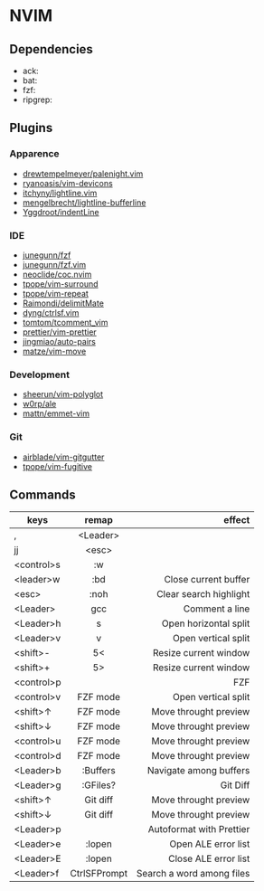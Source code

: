 # NVIM

## Dependencies

- ack: 
- bat: 
- fzf: 
- ripgrep:

## Plugins

### Apparence 

- [ drewtempelmeyer/palenight.vim ](https://github.com/drewtempelmeyer/palenight.vim)
- [ ryanoasis/vim-devicons ](https://github.com/ryanoasis/vim-devicons)
- [ itchyny/lightline.vim ](https://github.com/itchyny/lightline.vim)
- [ mengelbrecht/lightline-bufferline ](https://github.com/mengelbrecht/lightline-bufferline)
- [ Yggdroot/indentLine ](https://github.com/Yggdroot/indentLine)

### IDE 

- [ junegunn/fzf ](https://github.com/junegunn/fzf)
- [ junegunn/fzf.vim ](https://github.com/junegunn/fzf.vim)
- [ neoclide/coc.nvim ](https://github.com/neoclide/coc.nvim)
- [ tpope/vim-surround ](https://github.com/tpope/vim-surround)
- [ tpope/vim-repeat ](https://github.com/tpope/vim-repeat)
- [ Raimondi/delimitMate ](https://github.com/Raimondi/delimitMate)
- [ dyng/ctrlsf.vim ](https://github.com/dyng/ctrlsf.vim)
- [ tomtom/tcomment_vim ](https://github.com/tomtom/tcomment_vim)
- [ prettier/vim-prettier ](https://github.com/prettier/vim-prettier)
- [ jingmiao/auto-pairs ](https://github.com/jiangmiao/auto-pairs)
- [ matze/vim-move ](https://github.com/matze/vim-move)

### Development

- [ sheerun/vim-polyglot ](https://github.com/sheerun/vim-polyglot)
- [ w0rp/ale ](https://github.com/w0rp/ale)
- [ mattn/emmet-vim ](https://github.com/mattn/emmet-vim)

### Git 

- [ airblade/vim-gitgutter ](https://github.com/mattn/emmet-vim)
- [ tpope/vim-fugitive ](https://github.com/mattn/emmet-vim)

## Commands
| keys          | remap         | effect                        |
|---------------|:-------------:|------------------------------:|
| ,             | \<Leader>     |                               |
| jj            | \<esc>        |                               |
| \<control>s   | :w            |                               |
| \<leader>w    | :bd           | Close current buffer          |
| \<esc>        | :noh          | Clear search highlight        |
| \<Leader>     | gcc           | Comment a line                |
| \<Leader>h    | <C-w>s        | Open horizontal split         |
| \<Leader>v    | <C-w>v        | Open vertical split           |
| \<shift>-     | <C-w>5<       | Resize current window         |
| \<shift>+     | <C-w>5>       | Resize current window         |
| \<control>p   |               | FZF                           |
| \<control>v   | FZF mode      | Open vertical split           |
| \<shift>↑     | FZF mode      | Move throught preview         |
| \<shift>↓     | FZF mode      | Move throught preview         |
| \<control>u   | FZF mode      | Move throught preview         |
| \<control>d   | FZF mode      | Move throught preview         |
| \<Leader>b    | :Buffers      | Navigate among buffers        |
| \<Leader>g    | :GFiles?      | Git Diff                      |
| \<shift>↑     | Git diff      | Move throught preview         |
| \<shift>↓     | Git diff      | Move throught preview         |
| \<Leader>p    |               | Autoformat with Prettier      |
| \<Leader>e    | :lopen        | Open ALE error list           |
| \<Leader>E    | :lopen        | Close ALE error list          |
| \<Leader>f    | CtrlSFPrompt  | Search a word among files     |


